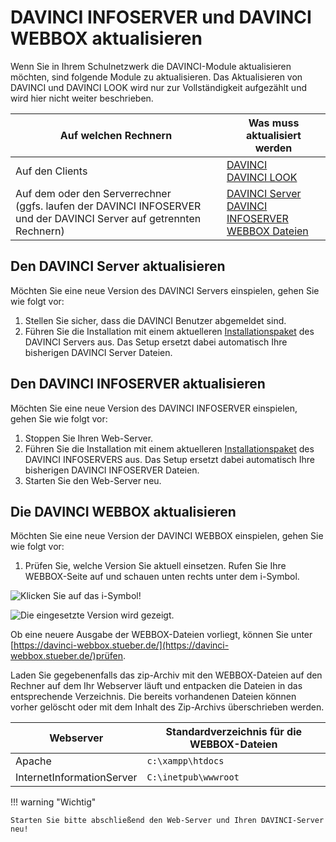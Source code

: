 # DAVINCI INFOSERVER und DAVINCI WEBBOX aktualisieren

Wenn Sie in Ihrem Schulnetzwerk die DAVINCI-Module aktualisieren möchten, sind folgende Module zu aktualisieren. Das Aktualisieren von DAVINCI und DAVINCI LOOK wird nur zur Vollständigkeit aufgezählt und wird hier nicht weiter beschrieben.

Auf welchen Rechnern|Was muss aktualisiert werden
---|---
 Auf den Clients| [DAVINCI](ftp://ftp.stueber.de/pub/bin/de/davinci/v6/davinci6.msi) <br/>[DAVINCI LOOK](ftp://ftp.stueber.de/pub/bin/de/davinci/v6/davinci6look.msi)
 Auf dem oder den Serverrechner <br/>(ggfs. laufen der DAVINCI INFOSERVER und der DAVINCI Server auf getrennten Rechnern) |[DAVINCI Server](ftp://ftp.stueber.de/pub/bin/de/davinci/v6/davinci6server.msi)<br/>[DAVINCI INFOSERVER](ftp://ftp.stueber.de/pub/bin/de/davinci/v6/davinci6infoserver.msi)<br/>[WEBBOX Dateien](https://davinci-webbox.stueber.de/)
  
## Den DAVINCI Server aktualisieren

Möchten Sie eine neue Version des DAVINCI Servers einspielen, gehen Sie wie folgt vor:

1. Stellen Sie sicher, dass die DAVINCI Benutzer abgemeldet sind.
2. Führen Sie die Installation mit einem aktuelleren [Installationspaket](ftp://ftp.stueber.de/pub/bin/de/davinci/v6/davinci6server.msi) des DAVINCI Servers aus. Das Setup ersetzt dabei automatisch Ihre bisherigen DAVINCI Server Dateien.

## Den DAVINCI INFOSERVER aktualisieren

Möchten Sie eine neue Version des DAVINCI INFOSERVER einspielen, gehen Sie wie folgt vor:

1. Stoppen Sie Ihren Web-Server.
2. Führen Sie die Installation mit einem aktuelleren [Installationspaket](ftp://ftp.stueber.de/pub/bin/de/davinci/v6/davinci6infoserver.msi) des DAVINCI INFOSERVERS aus. Das Setup ersetzt dabei automatisch Ihre bisherigen DAVINCI INFOSERVER Dateien.
3. Starten Sie den Web-Server neu.

## Die DAVINCI WEBBOX aktualisieren

Möchten Sie eine neue Version der DAVINCI WEBBOX einspielen, gehen Sie wie folgt vor:

1. Prüfen Sie, welche Version Sie aktuell einsetzen. Rufen Sie Ihre WEBBOX-Seite auf und schauen unten rechts unter dem i-Symbol.

![Klicken Sie auf das i-Symbol!](/internet-publication/update-internet-publication/webbox01.png)

![Die eingesetzte Version wird gezeigt.](/internet-publication/update-internet-publication/webbox02.png)

Ob eine neuere Ausgabe der WEBBOX-Dateien vorliegt, können Sie unter [https://davinci-webbox.stueber.de/](https://davinci-webbox.stueber.de/)prüfen.

Laden Sie gegebenenfalls das zip-Archiv mit den WEBBOX-Dateien auf den Rechner auf dem Ihr Webserver läuft und entpacken die Dateien in das entsprechende Verzeichnis. Die bereits vorhandenen Dateien können vorher gelöscht oder mit dem Inhalt des Zip-Archivs überschrieben werden.

Webserver|Standardverzeichnis für die WEBBOX-Dateien
---|---
Apache|`c:\xampp\htdocs`
InternetInformationServer|`C:\inetpub\wwwroot`

!!! warning "Wichtig"

    Starten Sie bitte abschließend den Web-Server und Ihren DAVINCI-Server neu!
